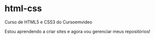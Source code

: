 # html-css
 Curso de HTML5 e CSS3 do Cursoemvideo

Estou aprendendo a criar sites e agora vou gerenciar meus repositórios!